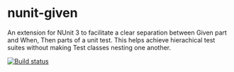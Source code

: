 # nunit-given
An extension for NUnit 3 to facilitate a clear separation between Given part and When, Then parts of a unit test. This helps achieve hierachical test suites without making Test classes nesting one another.

[![Build status](https://ci.appveyor.com/api/projects/status/kbx3pcq719nlh1sy/branch/master?svg=true)](https://ci.appveyor.com/project/hunghq/nunit-given/branch/master)

